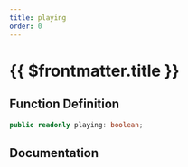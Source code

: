 ```yaml
---
title: playing
order: 0
---
```


# {{ $frontmatter.title }}

## Function Definition

```ts
public readonly playing: boolean;
```

## Documentation

<!--@include: ./parts/playing.md-->

